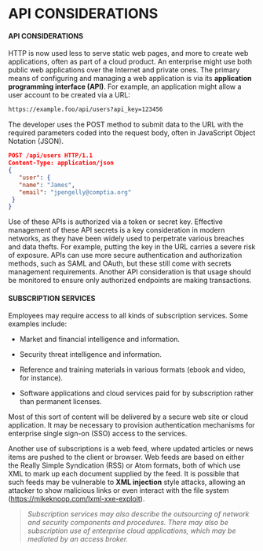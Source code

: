 # API CONSIDERATIONS

#### API CONSIDERATIONS

HTTP is now used less to serve static web pages, and more to create web applications, often as part of a cloud product. An enterprise might use both public web applications over the Internet and private ones. The primary means of configuring and managing a web application is via its **application programming interface (API)**. For example, an application might allow a user account to be created via a URL:

```Markdown
https://example.foo/api/users?api_key=123456
``` 

The developer uses the POST method to submit data to the URL with the required parameters coded into the request body, often in JavaScript Object Notation (JSON).

```Json
POST /api/users HTTP/1.1
Content-Type: application/json
{
   "user": {
   "name": "James",
   "email": "jpengelly@comptia.org"
 }
}
``` 

Use of these APIs is authorized via a token or secret key. Effective management of these API secrets is a key consideration in modern networks, as they have been widely used to perpetrate various breaches and data thefts. For example, putting the key in the URL carries a severe risk of exposure. APIs can use more secure authentication and authorization methods, such as SAML and OAuth, but these still come with secrets management requirements. Another API consideration is that usage should be monitored to ensure only authorized endpoints are making transactions.

#### SUBSCRIPTION SERVICES

Employees may require access to all kinds of subscription services. Some examples include:

-   Market and financial intelligence and information.
  
-   Security threat intelligence and information.
  
-   Reference and training materials in various formats (ebook and video, for instance).
  
-   Software applications and cloud services paid for by subscription rather than permanent licenses.
  

Most of this sort of content will be delivered by a secure web site or cloud application. It may be necessary to provision authentication mechanisms for enterprise single sign-on (SSO) access to the services.

Another use of subscriptions is a web feed, where updated articles or news items are pushed to the client or browser. Web feeds are based on either the Really Simple Syndication (RSS) or Atom formats, both of which use XML to mark up each document supplied by the feed. It is possible that such feeds may be vulnerable to **XML injection** style attacks, allowing an attacker to show malicious links or even interact with the file system (https://mikeknoop.com/lxml-xxe-exploit).

> _Subscription services may also describe the outsourcing of network and security components and procedures. There may also be subscription use of enterprise cloud applications, which may be mediated by an access broker._
